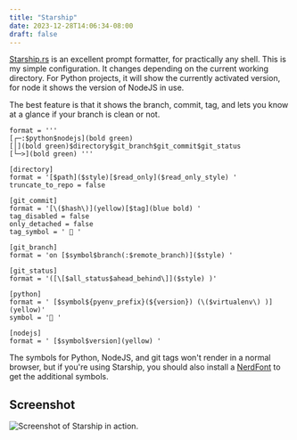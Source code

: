 ```yaml
---
title: "Starship"
date: 2023-12-28T14:06:34-08:00
draft: false
---
```


[Starship.rs](https://starship.rs/) is an excellent prompt formatter, for practically any shell. This is my simple configuration. It changes depending on the current working directory. For Python projects, it will show the currently activated version, for node it shows the version of NodeJS in use.

The best feature is that it shows the branch, commit, tag, and lets you know at a glance if your branch is clean or not.

```
format = '''
[┌─:$python$nodejs](bold green)
[│](bold green)$directory$git_branch$git_commit$git_status
[└─>](bold green) '''

[directory]
format = '[$path]($style)[$read_only]($read_only_style) '
truncate_to_repo = false

[git_commit]
format = '[\($hash\)](yellow)[$tag](blue bold) '
tag_disabled = false
only_detached = false
tag_symbol = ' 󱩺 '

[git_branch]
format = 'on [$symbol$branch(:$remote_branch)]($style) '

[git_status]
format = '([\[$all_status$ahead_behind\]]($style) )'

[python]
format = ' [$symbol${pyenv_prefix}(${version}) (\($virtualenv\) )](yellow)'
symbol = '󰌠 '

[nodejs]
format = ' [$symbol$version](yellow) '

```

The symbols for Python, NodeJS, and git tags won't render in a normal browser, but if you're using Starship, you should also install a [NerdFont](https://www.nerdfonts.com/font-downloads) to get the additional symbols.

## Screenshot

![Screenshot of Starship in action.](/resume-site/images/node_git_python_status.png)